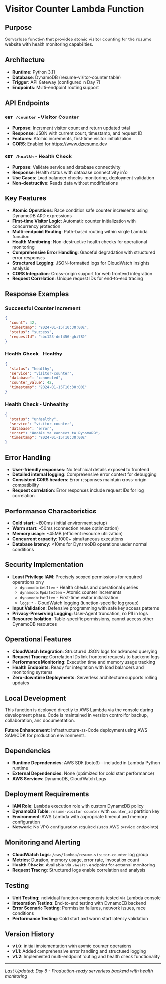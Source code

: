# Visitor Counter Lambda Function

## Purpose
Serverless function that provides atomic visitor counting for the resume website with health monitoring capabilities.

## Architecture
- **Runtime**: Python 3.11
- **Database**: DynamoDB (resume-visitor-counter table)
- **Trigger**: API Gateway (configured in Day 7)
- **Endpoints**: Multi-endpoint routing support

## API Endpoints

### `GET /counter` - Visitor Counter
- **Purpose**: Increment visitor count and return updated total
- **Response**: JSON with current count, timestamp, and request ID
- **Features**: Atomic increments, first-time visitor initialization
- **CORS**: Enabled for https://www.dzresume.dev

### `GET /health` - Health Check
- **Purpose**: Validate service and database connectivity
- **Response**: Health status with database connectivity info
- **Use Cases**: Load balancer checks, monitoring, deployment validation
- **Non-destructive**: Reads data without modifications

## Key Features
- **Atomic Operations**: Race condition safe counter increments using DynamoDB ADD expressions
- **First-time Visitor Logic**: Automatic counter initialization with concurrency protection
- **Multi-endpoint Routing**: Path-based routing within single Lambda function
- **Health Monitoring**: Non-destructive health checks for operational monitoring
- **Comprehensive Error Handling**: Graceful degradation with structured error responses
- **Structured Logging**: JSON-formatted logs for CloudWatch Insights analysis
- **CORS Integration**: Cross-origin support for web frontend integration
- **Request Correlation**: Unique request IDs for end-to-end tracing

## Response Examples

### Successful Counter Increment
```json
{
  "count": 42,
  "timestamp": "2024-01-15T10:30:00Z",
  "status": "success",
  "requestId": "abc123-def456-ghi789"
}
```

### Health Check - Healthy
```json
{
  "status": "healthy",
  "service": "visitor-counter",
  "database": "connected",
  "counter_value": 42,
  "timestamp": "2024-01-15T10:30:00Z"
}
```

### Health Check - Unhealthy
```json
{
  "status": "unhealthy",
  "service": "visitor-counter",
  "database": "error",
  "error": "Unable to connect to DynamoDB",
  "timestamp": "2024-01-15T10:30:00Z"
}
```

## Error Handling
- **User-friendly responses**: No technical details exposed to frontend
- **Detailed internal logging**: Comprehensive error context for debugging
- **Consistent CORS headers**: Error responses maintain cross-origin compatibility
- **Request correlation**: Error responses include request IDs for log correlation

## Performance Characteristics
- **Cold start**: ~800ms (initial environment setup)
- **Warm start**: ~50ms (connection reuse optimization)
- **Memory usage**: ~45MB (efficient resource utilization)
- **Concurrent capacity**: 1000+ simultaneous executions
- **Database latency**: <10ms for DynamoDB operations under normal conditions

## Security Implementation
- **Least Privilege IAM**: Precisely scoped permissions for required operations only
  - `dynamodb:GetItem` - Health checks and operational queries
  - `dynamodb:UpdateItem` - Atomic counter increments
  - `dynamodb:PutItem` - First-time visitor initialization
  - `logs:*` - CloudWatch logging (function-specific log group)
- **Input Validation**: Defensive programming with safe key access patterns
- **Privacy-Preserving Logging**: User-Agent truncation, no PII in logs
- **Resource Isolation**: Table-specific permissions, cannot access other DynamoDB resources

## Operational Features
- **CloudWatch Integration**: Structured JSON logs for advanced querying
- **Request Tracing**: Correlation IDs link frontend requests to backend logs
- **Performance Monitoring**: Execution time and memory usage tracking
- **Health Endpoints**: Ready for integration with load balancers and monitoring systems
- **Zero-downtime Deployments**: Serverless architecture supports rolling updates

## Local Development
This function is deployed directly to AWS Lambda via the console during development phase.
Code is maintained in version control for backup, collaboration, and documentation.

**Future Enhancement**: Infrastructure-as-Code deployment using AWS SAM/CDK for production environments.

## Dependencies
- **Runtime Dependencies**: AWS SDK (boto3) - included in Lambda Python runtime
- **External Dependencies**: None (optimized for cold start performance)
- **AWS Services**: DynamoDB, CloudWatch Logs

## Deployment Requirements
- **IAM Role**: Lambda execution role with custom DynamoDB policy
- **DynamoDB Table**: `resume-visitor-counter` with `counter_id` partition key
- **Environment**: AWS Lambda with appropriate timeout and memory configuration
- **Network**: No VPC configuration required (uses AWS service endpoints)

## Monitoring and Alerting
- **CloudWatch Logs**: `/aws/lambda/resume-visitor-counter` log group
- **Metrics**: Duration, memory usage, error rate, invocation count
- **Health Checks**: Available via `/health` endpoint for external monitoring
- **Request Tracing**: Structured logs enable correlation and analysis

## Testing
- **Unit Testing**: Individual function components tested via Lambda console
- **Integration Testing**: End-to-end testing with DynamoDB backend
- **Error Scenario Testing**: Permission failures, network issues, race conditions
- **Performance Testing**: Cold start and warm start latency validation

## Version History
- **v1.0**: Initial implementation with atomic counter operations
- **v1.1**: Added comprehensive error handling and structured logging
- **v1.2**: Implemented multi-endpoint routing and health check functionality

---
*Last Updated: Day 6 - Production-ready serverless backend with health monitoring*
